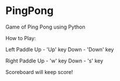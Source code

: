 # PingPong
Game of Ping Pong using Python

How to Play:

Left Paddle 
Up - 'Up' key
Down - 'Down' key

Right Paddle 
Up - 'w' key
Down - 's' key

Scoreboard will keep score!
